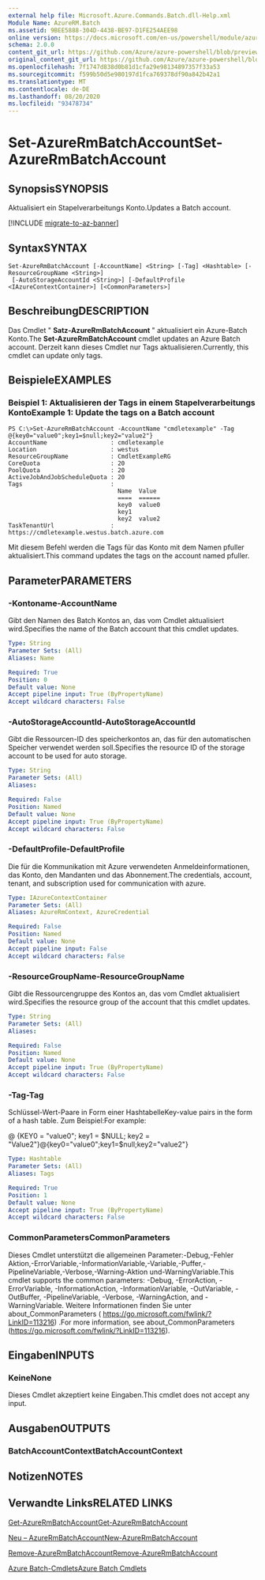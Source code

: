 ```yaml
---
external help file: Microsoft.Azure.Commands.Batch.dll-Help.xml
Module Name: AzureRM.Batch
ms.assetid: 9BEE5888-304D-4438-BE97-D1FE254AEE98
online version: https://docs.microsoft.com/en-us/powershell/module/azurerm.batch/set-azurermbatchaccount
schema: 2.0.0
content_git_url: https://github.com/Azure/azure-powershell/blob/preview/src/ResourceManager/AzureBatch/Commands.Batch/help/Set-AzureRmBatchAccount.md
original_content_git_url: https://github.com/Azure/azure-powershell/blob/preview/src/ResourceManager/AzureBatch/Commands.Batch/help/Set-AzureRmBatchAccount.md
ms.openlocfilehash: 7f1747d838d0b81d1cfa29e98134897357f33a53
ms.sourcegitcommit: f599b50d5e980197d1fca769378df90a842b42a1
ms.translationtype: MT
ms.contentlocale: de-DE
ms.lasthandoff: 08/20/2020
ms.locfileid: "93478734"
---
```

# <span data-ttu-id="9bc45-101">Set-AzureRmBatchAccount</span><span class="sxs-lookup"><span data-stu-id="9bc45-101">Set-AzureRmBatchAccount</span></span>

## <span data-ttu-id="9bc45-102">Synopsis</span><span class="sxs-lookup"><span data-stu-id="9bc45-102">SYNOPSIS</span></span>
<span data-ttu-id="9bc45-103">Aktualisiert ein Stapelverarbeitungs Konto.</span><span class="sxs-lookup"><span data-stu-id="9bc45-103">Updates a Batch account.</span></span>

[!INCLUDE [migrate-to-az-banner](../../includes/migrate-to-az-banner.md)]

## <span data-ttu-id="9bc45-104">Syntax</span><span class="sxs-lookup"><span data-stu-id="9bc45-104">SYNTAX</span></span>

```
Set-AzureRmBatchAccount [-AccountName] <String> [-Tag] <Hashtable> [-ResourceGroupName <String>]
 [-AutoStorageAccountId <String>] [-DefaultProfile <IAzureContextContainer>] [<CommonParameters>]
```

## <span data-ttu-id="9bc45-105">Beschreibung</span><span class="sxs-lookup"><span data-stu-id="9bc45-105">DESCRIPTION</span></span>
<span data-ttu-id="9bc45-106">Das Cmdlet " **Satz-AzureRmBatchAccount** " aktualisiert ein Azure-Batch Konto.</span><span class="sxs-lookup"><span data-stu-id="9bc45-106">The **Set-AzureRmBatchAccount** cmdlet updates an Azure Batch account.</span></span>
<span data-ttu-id="9bc45-107">Derzeit kann dieses Cmdlet nur Tags aktualisieren.</span><span class="sxs-lookup"><span data-stu-id="9bc45-107">Currently, this cmdlet can update only tags.</span></span>

## <span data-ttu-id="9bc45-108">Beispiele</span><span class="sxs-lookup"><span data-stu-id="9bc45-108">EXAMPLES</span></span>

### <span data-ttu-id="9bc45-109">Beispiel 1: Aktualisieren der Tags in einem Stapelverarbeitungs Konto</span><span class="sxs-lookup"><span data-stu-id="9bc45-109">Example 1: Update the tags on a Batch account</span></span>
```
PS C:\>Set-AzureRmBatchAccount -AccountName "cmdletexample" -Tag @{key0="value0";key1=$null;key2="value2"}
AccountName                  : cmdletexample
Location                     : westus
ResourceGroupName            : CmdletExampleRG
CoreQuota                    : 20
PoolQuota                    : 20
ActiveJobAndJobScheduleQuota : 20
Tags                         :
                               Name  Value
                               ====  ======
                               key0  value0
                               key1
                               key2  value2
TaskTenantUrl                : https://cmdletexample.westus.batch.azure.com
```

<span data-ttu-id="9bc45-110">Mit diesem Befehl werden die Tags für das Konto mit dem Namen pfuller aktualisiert.</span><span class="sxs-lookup"><span data-stu-id="9bc45-110">This command updates the tags on the account named pfuller.</span></span>

## <span data-ttu-id="9bc45-111">Parameter</span><span class="sxs-lookup"><span data-stu-id="9bc45-111">PARAMETERS</span></span>

### <span data-ttu-id="9bc45-112">-Kontoname</span><span class="sxs-lookup"><span data-stu-id="9bc45-112">-AccountName</span></span>
<span data-ttu-id="9bc45-113">Gibt den Namen des Batch Kontos an, das vom Cmdlet aktualisiert wird.</span><span class="sxs-lookup"><span data-stu-id="9bc45-113">Specifies the name of the Batch account that this cmdlet updates.</span></span>

```yaml
Type: String
Parameter Sets: (All)
Aliases: Name

Required: True
Position: 0
Default value: None
Accept pipeline input: True (ByPropertyName)
Accept wildcard characters: False
```

### <span data-ttu-id="9bc45-114">-AutoStorageAccountId</span><span class="sxs-lookup"><span data-stu-id="9bc45-114">-AutoStorageAccountId</span></span>
<span data-ttu-id="9bc45-115">Gibt die Ressourcen-ID des speicherkontos an, das für den automatischen Speicher verwendet werden soll.</span><span class="sxs-lookup"><span data-stu-id="9bc45-115">Specifies the resource ID of the storage account to be used for auto storage.</span></span>

```yaml
Type: String
Parameter Sets: (All)
Aliases: 

Required: False
Position: Named
Default value: None
Accept pipeline input: True (ByPropertyName)
Accept wildcard characters: False
```

### <span data-ttu-id="9bc45-116">-DefaultProfile</span><span class="sxs-lookup"><span data-stu-id="9bc45-116">-DefaultProfile</span></span>
<span data-ttu-id="9bc45-117">Die für die Kommunikation mit Azure verwendeten Anmeldeinformationen, das Konto, den Mandanten und das Abonnement.</span><span class="sxs-lookup"><span data-stu-id="9bc45-117">The credentials, account, tenant, and subscription used for communication with azure.</span></span>

```yaml
Type: IAzureContextContainer
Parameter Sets: (All)
Aliases: AzureRmContext, AzureCredential

Required: False
Position: Named
Default value: None
Accept pipeline input: False
Accept wildcard characters: False
```

### <span data-ttu-id="9bc45-118">-ResourceGroupName</span><span class="sxs-lookup"><span data-stu-id="9bc45-118">-ResourceGroupName</span></span>
<span data-ttu-id="9bc45-119">Gibt die Ressourcengruppe des Kontos an, das vom Cmdlet aktualisiert wird.</span><span class="sxs-lookup"><span data-stu-id="9bc45-119">Specifies the resource group of the account that this cmdlet updates.</span></span>

```yaml
Type: String
Parameter Sets: (All)
Aliases: 

Required: False
Position: Named
Default value: None
Accept pipeline input: True (ByPropertyName)
Accept wildcard characters: False
```

### <span data-ttu-id="9bc45-120">-Tag</span><span class="sxs-lookup"><span data-stu-id="9bc45-120">-Tag</span></span>
<span data-ttu-id="9bc45-121">Schlüssel-Wert-Paare in Form einer Hashtabelle</span><span class="sxs-lookup"><span data-stu-id="9bc45-121">Key-value pairs in the form of a hash table.</span></span> <span data-ttu-id="9bc45-122">Zum Beispiel:</span><span class="sxs-lookup"><span data-stu-id="9bc45-122">For example:</span></span>

<span data-ttu-id="9bc45-123">@ {KEY0 = "value0"; key1 = $NULL; key2 = "Value2"}</span><span class="sxs-lookup"><span data-stu-id="9bc45-123">@{key0="value0";key1=$null;key2="value2"}</span></span>

```yaml
Type: Hashtable
Parameter Sets: (All)
Aliases: Tags

Required: True
Position: 1
Default value: None
Accept pipeline input: True (ByPropertyName)
Accept wildcard characters: False
```

### <span data-ttu-id="9bc45-124">CommonParameters</span><span class="sxs-lookup"><span data-stu-id="9bc45-124">CommonParameters</span></span>
<span data-ttu-id="9bc45-125">Dieses Cmdlet unterstützt die allgemeinen Parameter:-Debug,-Fehler Aktion,-ErrorVariable,-InformationVariable,-Variable,-Puffer,-PipelineVariable,-Verbose,-Warning-Aktion und-WarningVariable.</span><span class="sxs-lookup"><span data-stu-id="9bc45-125">This cmdlet supports the common parameters: -Debug, -ErrorAction, -ErrorVariable, -InformationAction, -InformationVariable, -OutVariable, -OutBuffer, -PipelineVariable, -Verbose, -WarningAction, and -WarningVariable.</span></span> <span data-ttu-id="9bc45-126">Weitere Informationen finden Sie unter about_CommonParameters ( https://go.microsoft.com/fwlink/?LinkID=113216) .</span><span class="sxs-lookup"><span data-stu-id="9bc45-126">For more information, see about_CommonParameters (https://go.microsoft.com/fwlink/?LinkID=113216).</span></span>

## <span data-ttu-id="9bc45-127">Eingaben</span><span class="sxs-lookup"><span data-stu-id="9bc45-127">INPUTS</span></span>

### <span data-ttu-id="9bc45-128">Keine</span><span class="sxs-lookup"><span data-stu-id="9bc45-128">None</span></span>
<span data-ttu-id="9bc45-129">Dieses Cmdlet akzeptiert keine Eingaben.</span><span class="sxs-lookup"><span data-stu-id="9bc45-129">This cmdlet does not accept any input.</span></span>

## <span data-ttu-id="9bc45-130">Ausgaben</span><span class="sxs-lookup"><span data-stu-id="9bc45-130">OUTPUTS</span></span>

### <span data-ttu-id="9bc45-131">BatchAccountContext</span><span class="sxs-lookup"><span data-stu-id="9bc45-131">BatchAccountContext</span></span>

## <span data-ttu-id="9bc45-132">Notizen</span><span class="sxs-lookup"><span data-stu-id="9bc45-132">NOTES</span></span>

## <span data-ttu-id="9bc45-133">Verwandte Links</span><span class="sxs-lookup"><span data-stu-id="9bc45-133">RELATED LINKS</span></span>

[<span data-ttu-id="9bc45-134">Get-AzureRmBatchAccount</span><span class="sxs-lookup"><span data-stu-id="9bc45-134">Get-AzureRmBatchAccount</span></span>](./Get-AzureRmBatchAccount.md)

[<span data-ttu-id="9bc45-135">Neu – AzureRmBatchAccount</span><span class="sxs-lookup"><span data-stu-id="9bc45-135">New-AzureRmBatchAccount</span></span>](./New-AzureRmBatchAccount.md)

[<span data-ttu-id="9bc45-136">Remove-AzureRmBatchAccount</span><span class="sxs-lookup"><span data-stu-id="9bc45-136">Remove-AzureRmBatchAccount</span></span>](./Remove-AzureRmBatchAccount.md)

[<span data-ttu-id="9bc45-137">Azure Batch-Cmdlets</span><span class="sxs-lookup"><span data-stu-id="9bc45-137">Azure Batch Cmdlets</span></span>](./AzureRM.Batch.md)
